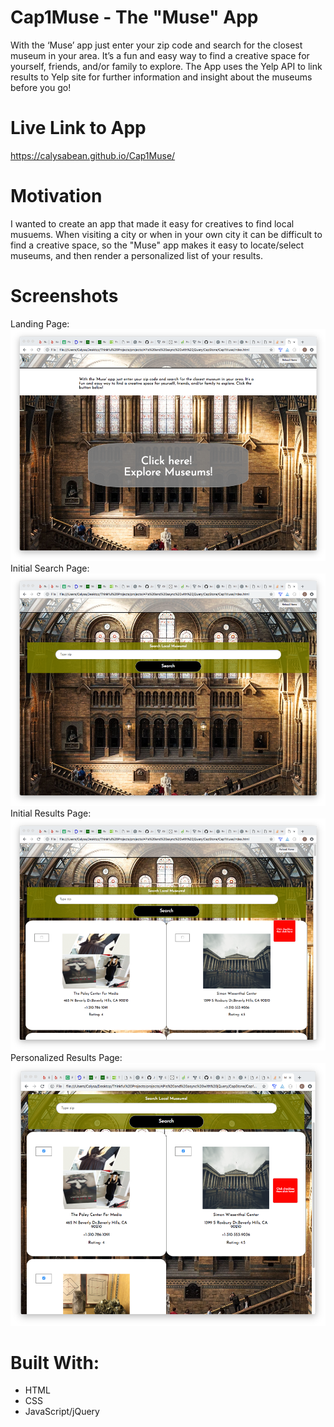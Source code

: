 # Cap1Muse - The "Muse" App
With the ‘Muse’ app just enter your zip code and search for the closest museum in your area. It’s a fun and easy way to find a creative space for yourself, friends, and/or family to explore. The App uses the Yelp API to link results to Yelp site for further information and insight about the museums before you go!
# Live Link to App
https://calysabean.github.io/Cap1Muse/
# Motivation
I wanted to create an app that made it easy for creatives to find local musuems. When visiting a city or when in your own city it can be difficult to find a creative space, so the "Muse" app makes it easy to locate/select museums, and then render a personalized list of your results.
# Screenshots
Landing Page:
![landing page](screenShots/MuseLandingPage.png)
Initial Search Page:
![Initial Search](screenShots/InitialSearchPage.png)
Initial Results Page:
![Initial Results](screenShots/InitialResultsPage.png)
Personalized Results Page:
![Personalized Results Page](screenShots/PersonalizedResultsPage.png)
# Built With:
* HTML
* CSS
* JavaScript/jQuery
